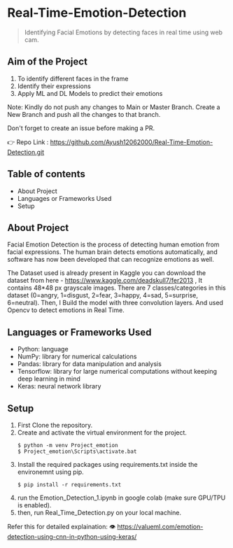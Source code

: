 # Real-Time-Emotion-Detection
> Identifying Facial Emotions by detecting faces in real time using web cam.

## Aim of the Project
1. To identify different faces in the frame
2. Identify their expressions
3. Apply ML and DL Models to predict their emotions


Note: Kindly do not push any changes to Main or Master Branch. Create a New Branch and push all the changes to that branch.

Don't forget to create an issue before making a PR.

👉 Repo Link : https://github.com/Ayush12062000/Real-Time-Emotion-Detection.git

## Table of contents
* About Project
* Languages or Frameworks Used
* Setup

## About Project
Facial Emotion Detection is the process of detecting human emotion from facial
expressions. The human brain detects emotions automatically, and software has now
been developed that can recognize emotions as well. 

The Dataset used is already present in Kaggle you can download the
dataset from here - https://www.kaggle.com/deadskull7/fer2013 , It
contains 48*48 px grayscale images. There are 7 classes/categories in this
dataset (0=angry, 1=disgust, 2=fear, 3=happy, 4=sad, 5=surprise,
6=neutral). Then, I Build the model with three convolution layers. And
used Opencv to detect emotions in Real Time.

## Languages or Frameworks Used
* Python: language
* NumPy: library for numerical calculations
* Pandas: library for data manipulation and analysis
* Tensorflow: library for large numerical computations without keeping deep learning in mind
* Keras: neural network library

## Setup
1. First Clone the repository.
2. Create and activate the virtual environment for the project.
	```	
	$ python -m venv Project_emotion
	$ Project_emotion\Scripts\activate.bat
	```
3. Install the required packages using requirements.txt inside the environemnt using pip.
	```
	$ pip install -r requirements.txt
	```
4. run the Emotion_Detection_1.ipynb in google colab (make sure GPU/TPU is enabled).
5. then, run Real_Time_Detection.py on your local machine.



Refer this for detailed explaination:
👁 https://valueml.com/emotion-detection-using-cnn-in-python-using-keras/